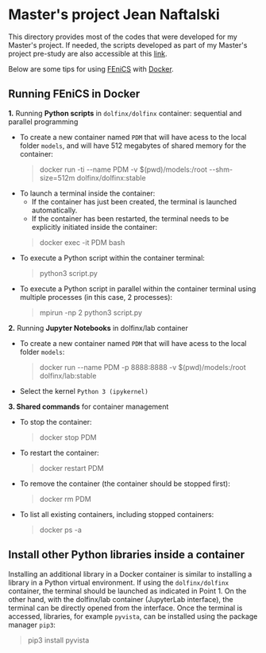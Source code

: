 # Master's project Jean Naftalski

This directory provides most of the codes that were developed for my Master's project. If needed, the scripts developed as part of my Master's project pre-study are also accessible at this [link](https://github.com/jeannafta/pre-study).

Below are some tips for using [FEniCS](https://fenicsproject.org/) with [Docker](https://www.docker.com/).

## Running FEniCS in Docker
**1.** Running **Python scripts** in `dolfinx/dolfinx` container: sequential and parallel programming
- To create a new container named `PDM` that will have acess to the local folder  `models`, and will have 512 megabytes of shared memory for the container:
  > docker run -ti --name PDM -v $(pwd)/models:/root --shm-size=512m dolfinx/dolfinx:stable
- To launch a terminal inside the container:
  - If the container has just been created, the terminal is launched automatically.
  - If the container has been restarted, the terminal needs to be explicitly initiated inside the container:
   > docker exec -it PDM bash
- To execute a Python script within the container terminal:
  > python3 script.py
- To execute a Python script in parallel within the container terminal using multiple processes (in this case, 2 processes):
  > mpirun -np 2 python3 script.py

**2.** Running **Jupyter Notebooks** in dolfinx/lab container
- To create a new container named `PDM` that will have acess to the local folder  `models`:
  > docker run --name PDM -p 8888:8888 -v $(pwd)/models:/root dolfinx/lab:stable
- Select the kernel `Python 3 (ipykernel)`

**3. Shared commands** for container management
- To stop the container:
  > docker stop PDM
- To restart the container:
  > docker restart PDM
- To remove the container (the container should be stopped first):
  > docker rm PDM
- To list all existing containers, including stopped containers:
  > docker ps -a


## Install other Python libraries inside a container
Installing an additional library in a Docker container is similar to installing a library in a Python virtual environment. 
If using the `dolfinx/dolfinx` container, the terminal should be launched as indicated in Point 1. On the other hand, with the dolfinx/lab container (JupyterLab interface), the terminal can be directly opened from the interface. Once the terminal is accessed, libraries, for example `pyvista`, can be installed using the package manager `pip3`:
> pip3 install pyvista

